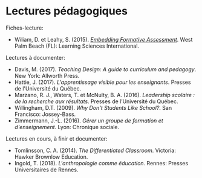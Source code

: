 # Lectures pédagogiques

Fiches-lecture:

- Wiliam, D. et Leahy, S. (2015). *[Embedding Formative Assessment](https://ms-studio.github.io/embedding-formative-assessment/)*. West Palm Beach (FL): Learning Sciences International.

Lectures à documenter:

- Davis, M. (2017). *Teaching Design: A guide to curriculum and pedagogy*. New York: Allworth Press.
- Hattie, J. (2017). *L'apprentissage visible pour les enseignants*. Presses de l'Université du Québec.
- Marzano, R. J., Waters, T. et McNulty, B. A. (2016). *Leadership scolaire : de la recherche aux résultats*. Presses de l’Université du Québec.
- Willingham, D.T. (2009). *Why Don't Students Like School?*. San Francisco: Jossey-Bass.
- Zimmermann, J.-L. (2016). *Gérer un groupe de formation et d'enseignement*. Lyon: Chronique sociale.

Lectures en cours, à finir et documenter:

- Tomlinsson, C. A. (2014). *The Differentiated Classroom*. Victoria: Hawker Brownlow Education. 
- Ingold, T. (2018). *L'anthropologie comme éducation*. Rennes: Presses Universitaires de Rennes.